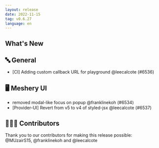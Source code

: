```yaml
---
layout: release
date: 2022-11-15
tag: v0.6.27
language: en
---
```


## What's New
## 🔤 General
- [CI] Adding custom callback URL for playground @leecalcote (#6536)

## 🖥 Meshery UI

- removed modal-like focus on popup @franklinekoh (#6534)
- [Provider-UI] Revert from v5 to v4 of styled-jsx @leecalcote (#6537)

## 👨🏽‍💻 Contributors

Thank you to our contributors for making this release possible:
@MUzairS15, @franklinekoh and @leecalcote
